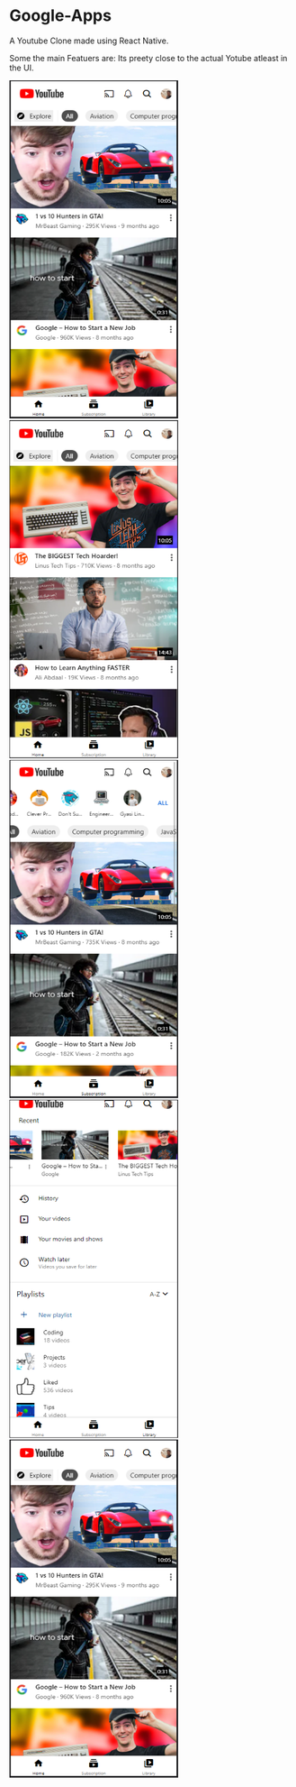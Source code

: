 # Google-Apps
A Youtube Clone made using React Native. 

Some the main Featuers are: 
Its preety close to the actual Yotube atleast in the UI.

<img src="https://github.com/Sooryasanand/Google-Apps/blob/youtubeApp/Demo/Youtube%20Home%20Page.png" width="300" height="600">
<img src="https://github.com/Sooryasanand/Google-Apps/blob/youtubeApp/Demo/Youtube%20Home%20Page%202.png" width="300" height="600">
<img src="https://github.com/Sooryasanand/Google-Apps/blob/youtubeApp/Demo/Youtube%20Subscription%20Page.png" width="300" height="600">
<img src="https://github.com/Sooryasanand/Google-Apps/blob/youtubeApp/Demo/Youtube%20Library%20Page.PNG" width="300" height="600">
<img src="https://github.com/Sooryasanand/Google-Apps/blob/youtubeApp/Demo/Youtube%20Home%20Page.png" width="300" height="600">
